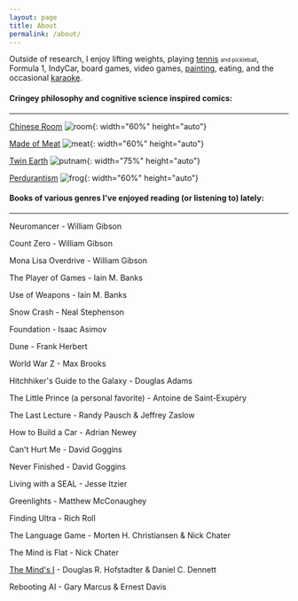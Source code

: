 ```yaml
---
layout: page
title: About
permalink: /about/
---
```


Outside of research, I enjoy lifting weights, playing [tennis](/about/jeonggu) <font size="1">and pickleball</font>, Formula 1, IndyCar, board games, video games, [painting](/about/misul), eating, and the occasional [karaoke](/about/nolaebang).


#### Cringey philosophy and cognitive science inspired comics:
---
[Chinese Room](https://plato.stanford.edu/entries/chinese-room/)
![room](../assets/images/room.jpg){: width="60%" height="auto"}

[Made of Meat](https://youtu.be/7tScAyNaRdQ)
![meat](../assets/images/meat.jpg){: width="60%" height="auto"}

[Twin Earth](https://plato.stanford.edu/entries/content-externalism/#ArguForContExte)
![putnam](../assets/images/putnam.jpg){: width="75%" height="auto"}

[Perdurantism](https://en.wikipedia.org/wiki/Perdurantism#%253A~%253Atext%253DPerdurantism%2520or%2520perdurance%2520theory%2520is%252Cperdurantism%2522%2520and%2520%2522exdurantism%2522.)
![frog](../assets/images/frog.jpg){: width="60%" height="auto"}


#### Books of various genres I've enjoyed reading (or listening to) lately:
---

Neuromancer - William Gibson

Count Zero - William Gibson

Mona Lisa Overdrive - William Gibson

The Player of Games - Iain M. Banks

Use of Weapons - Iain M. Banks

Snow Crash - Neal Stephenson

Foundation - Isaac Asimov

Dune - Frank Herbert

World War Z - Max Brooks

Hitchhiker's Guide to the Galaxy - Douglas Adams

The Little Prince (a personal favorite) - Antoine de Saint-Exupéry

The Last Lecture - Randy Pausch & Jeffrey Zaslow

How to Build a Car - Adrian Newey

Can't Hurt Me - David Goggins

Never Finished - David Goggins

Living with a SEAL - Jesse Itzier

Greenlights - Matthew McConaughey

Finding Ultra - Rich Roll

The Language Game - Morten H. Christiansen & Nick Chater

The Mind is Flat - Nick Chater

[The Mind's I](/about/i) - Douglas R. Hofstadter & Daniel C. Dennett

Rebooting AI - Gary Marcus & Ernest Davis